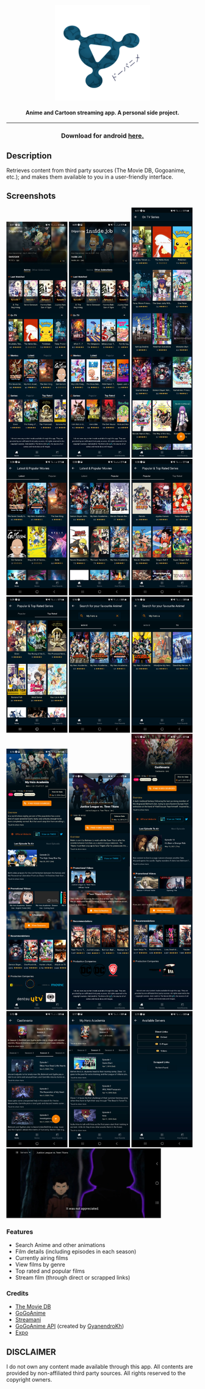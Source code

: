 <p align="center"><a href="https://github.com/Neko-R/Side"><img src="/assets/icon-transparent.png" width="250"></a></p> 
<h4 align="center">Anime and Cartoon streaming app. A personal side project.</h4> 
<hr>

<h3 align="center">Download for android <a href="https://play.google.com/store/apps/details?id=com.reidnsc.doupanime">here.</a></h3> 

## Description

Retrieves content from third party sources (The Movie DB, Gogoanime, etc.); and makes them available to you in a user-friendly interface.

## Screenshots

[<img src="meta/screenshots/image_1.jpg" width=160>](meta/screenshots/image_1.jpg)
[<img src="meta/screenshots/image_2.jpg" width=160>](meta/screenshots/image_2.jpg)
[<img src="meta/screenshots/image_3.jpg" width=160>](meta/screenshots/image_3.jpg)
[<img src="meta/screenshots/image_4.jpg" width=160>](meta/screenshots/image_4.jpg)
[<img src="meta/screenshots/image_5.jpg" width=160>](meta/screenshots/image_5.jpg)
[<img src="meta/screenshots/image_6.jpg" width=160>](meta/screenshots/image_6.jpg)
[<img src="meta/screenshots/image_7.jpg" width=160>](meta/screenshots/image_7.jpg)
[<img src="meta/screenshots/image_8.jpg" width=160>](meta/screenshots/image_8.jpg)
[<img src="meta/screenshots/image_9.jpg" width=160>](meta/screenshots/image_9.jpg)
[<img src="meta/screenshots/image_10.jpg" width=160>](meta/screenshots/image_10.jpg)
[<img src="meta/screenshots/image_14.jpg" width=160>](meta/screenshots/image_14.jpg)
[<img src="meta/screenshots/image_12.jpg" width=160>](meta/screenshots/image_12.jpg)
[<img src="meta/screenshots/image_13.jpg" width=160>](meta/screenshots/image_13.jpg)
[<img src="meta/screenshots/image_11.jpg" width=160>](meta/screenshots/image_11.jpg)
[<img src="meta/screenshots/image_15.jpg" width=160>](meta/screenshots/image_15.jpg)
[<img src="meta/screenshots/image_16.jpg" width=405>](meta/screenshots/image_16.jpg)

### Features

- Search Anime and other animations
- Film details (including episodes in each season)
- Currently airing films
- View films by genre
- Top rated and popular films
- Stream film (through direct or scrapped links)

### Credits

- <a href="https://www.themoviedb.org/">The Movie DB</a>
- <a href="https://gogoanime.pe/">GoGoAnime</a>
- <a href="https://streamani.net/">Streamani</a>
- <a href="https://github.com/GyanendroKh/gogoanime-api">GoGoAnime API</a> (created by <a href="https://github.com/GyanendroKh)">GyanendroKh</a>)
- <a href="https://docs.expo.dev/">Expo</a>

## DISCLAIMER

I do not own any content made available through this app. All contents are provided by non-affiliated third party sources. All rights reserved to the copyright owners.
